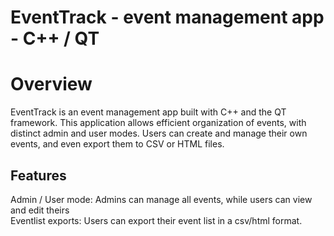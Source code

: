 # EventTrack - event management app - C++ / QT

 <h1> Overview </h1>

 <p> EventTrack is an event management app built with C++ and the QT framework. This application allows efficient organization of events, with distinct admin and user modes. Users can create and manage their own events, and even export them to CSV or HTML files.</p>

<h2> Features </h1>
<div> <bold>Admin / User mode: </bold> Admins can manage all events, while users can view and edit theirs</div>
<div> <bold>Eventlist exports: </bold> Users can export their event list in a csv/html format. </div>
